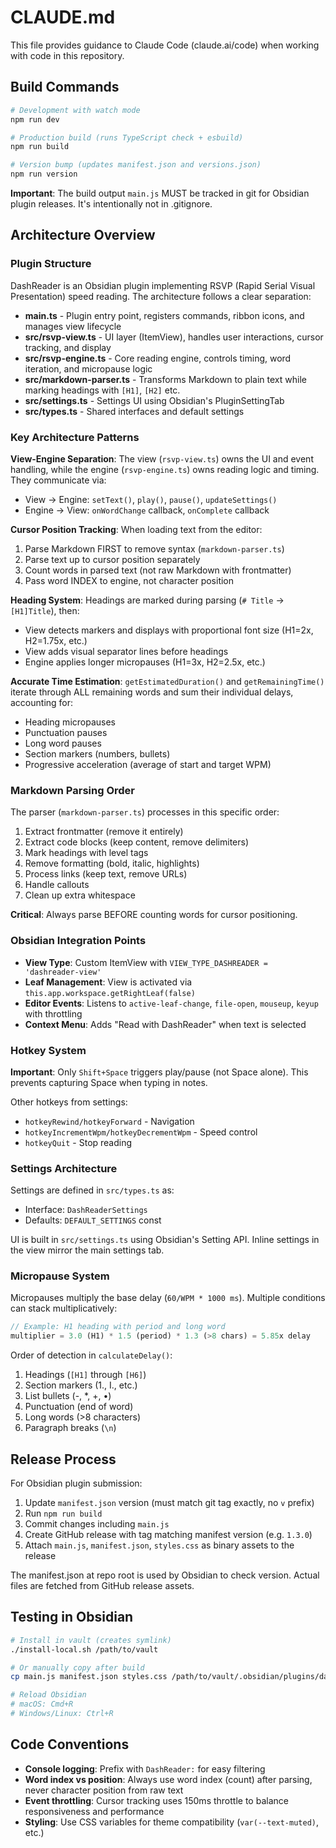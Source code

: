 # CLAUDE.md

This file provides guidance to Claude Code (claude.ai/code) when working with code in this repository.

## Build Commands

```bash
# Development with watch mode
npm run dev

# Production build (runs TypeScript check + esbuild)
npm run build

# Version bump (updates manifest.json and versions.json)
npm run version
```

**Important**: The build output `main.js` MUST be tracked in git for Obsidian plugin releases. It's intentionally not in .gitignore.

## Architecture Overview

### Plugin Structure

DashReader is an Obsidian plugin implementing RSVP (Rapid Serial Visual Presentation) speed reading. The architecture follows a clear separation:

- **main.ts** - Plugin entry point, registers commands, ribbon icons, and manages view lifecycle
- **src/rsvp-view.ts** - UI layer (ItemView), handles user interactions, cursor tracking, and display
- **src/rsvp-engine.ts** - Core reading engine, controls timing, word iteration, and micropause logic
- **src/markdown-parser.ts** - Transforms Markdown to plain text while marking headings with `[H1]`, `[H2]` etc.
- **src/settings.ts** - Settings UI using Obsidian's PluginSettingTab
- **src/types.ts** - Shared interfaces and default settings

### Key Architecture Patterns

**View-Engine Separation**: The view (`rsvp-view.ts`) owns the UI and event handling, while the engine (`rsvp-engine.ts`) owns reading logic and timing. They communicate via:
- View → Engine: `setText()`, `play()`, `pause()`, `updateSettings()`
- Engine → View: `onWordChange` callback, `onComplete` callback

**Cursor Position Tracking**: When loading text from the editor:
1. Parse Markdown FIRST to remove syntax (`markdown-parser.ts`)
2. Parse text up to cursor position separately
3. Count words in parsed text (not raw Markdown with frontmatter)
4. Pass word INDEX to engine, not character position

**Heading System**: Headings are marked during parsing (`# Title` → `[H1]Title`), then:
- View detects markers and displays with proportional font size (H1=2x, H2=1.75x, etc.)
- View adds visual separator lines before headings
- Engine applies longer micropauses (H1=3x, H2=2.5x, etc.)

**Accurate Time Estimation**: `getEstimatedDuration()` and `getRemainingTime()` iterate through ALL remaining words and sum their individual delays, accounting for:
- Heading micropauses
- Punctuation pauses
- Long word pauses
- Section markers (numbers, bullets)
- Progressive acceleration (average of start and target WPM)

### Markdown Parsing Order

The parser (`markdown-parser.ts`) processes in this specific order:
1. Extract frontmatter (remove it entirely)
2. Extract code blocks (keep content, remove delimiters)
3. Mark headings with level tags
4. Remove formatting (bold, italic, highlights)
5. Process links (keep text, remove URLs)
6. Handle callouts
7. Clean up extra whitespace

**Critical**: Always parse BEFORE counting words for cursor positioning.

### Obsidian Integration Points

- **View Type**: Custom ItemView with `VIEW_TYPE_DASHREADER = 'dashreader-view'`
- **Leaf Management**: View is activated via `this.app.workspace.getRightLeaf(false)`
- **Editor Events**: Listens to `active-leaf-change`, `file-open`, `mouseup`, `keyup` with throttling
- **Context Menu**: Adds "Read with DashReader" when text is selected

### Hotkey System

**Important**: Only `Shift+Space` triggers play/pause (not Space alone). This prevents capturing Space when typing in notes.

Other hotkeys from settings:
- `hotkeyRewind/hotkeyForward` - Navigation
- `hotkeyIncrementWpm/hotkeyDecrementWpm` - Speed control
- `hotkeyQuit` - Stop reading

### Settings Architecture

Settings are defined in `src/types.ts` as:
- Interface: `DashReaderSettings`
- Defaults: `DEFAULT_SETTINGS` const

UI is built in `src/settings.ts` using Obsidian's Setting API. Inline settings in the view mirror the main settings tab.

### Micropause System

Micropauses multiply the base delay (`60/WPM * 1000 ms`). Multiple conditions can stack multiplicatively:

```typescript
// Example: H1 heading with period and long word
multiplier = 3.0 (H1) * 1.5 (period) * 1.3 (>8 chars) = 5.85x delay
```

Order of detection in `calculateDelay()`:
1. Headings (`[H1]` through `[H6]`)
2. Section markers (1., I., etc.)
3. List bullets (-, *, +, •)
4. Punctuation (end of word)
5. Long words (>8 characters)
6. Paragraph breaks (`\n`)

## Release Process

For Obsidian plugin submission:

1. Update `manifest.json` version (must match git tag exactly, no `v` prefix)
2. Run `npm run build`
3. Commit changes including `main.js`
4. Create GitHub release with tag matching manifest version (e.g. `1.3.0`)
5. Attach `main.js`, `manifest.json`, `styles.css` as binary assets to the release

The manifest.json at repo root is used by Obsidian to check version. Actual files are fetched from GitHub release assets.

## Testing in Obsidian

```bash
# Install in vault (creates symlink)
./install-local.sh /path/to/vault

# Or manually copy after build
cp main.js manifest.json styles.css /path/to/vault/.obsidian/plugins/dashreader/

# Reload Obsidian
# macOS: Cmd+R
# Windows/Linux: Ctrl+R
```

## Code Conventions

- **Console logging**: Prefix with `DashReader:` for easy filtering
- **Word index vs position**: Always use word index (count) after parsing, never character position from raw text
- **Event throttling**: Cursor tracking uses 150ms throttle to balance responsiveness and performance
- **Styling**: Use CSS variables for theme compatibility (`var(--text-muted)`, etc.)

